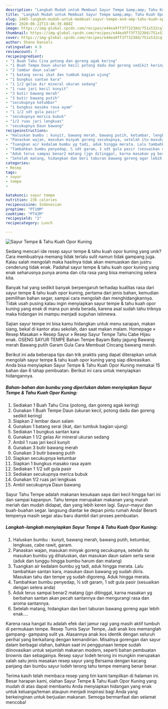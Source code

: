 ```yaml
---
description: "Langkah Mudah untuk Membuat Sayur Tempe &amp;amp; Tahu Kuah Opor Kuning Anti Gagal"
title: "Langkah Mudah untuk Membuat Sayur Tempe &amp;amp; Tahu Kuah Opor Kuning Anti Gagal"
slug: 2485-langkah-mudah-untuk-membuat-sayur-tempe-and-amp-tahu-kuah-opor-kuning-anti-gagal
date: 2020-06-22T13:46:39.888Z
image: https://img-global.cpcdn.com/recipes/e44ea9ff3f73238d/751x532cq70/sayur-tempe-tahu-kuah-opor-kuning-foto-resep-utama.jpg
thumbnail: https://img-global.cpcdn.com/recipes/e44ea9ff3f73238d/751x532cq70/sayur-tempe-tahu-kuah-opor-kuning-foto-resep-utama.jpg
cover: https://img-global.cpcdn.com/recipes/e44ea9ff3f73238d/751x532cq70/sayur-tempe-tahu-kuah-opor-kuning-foto-resep-utama.jpg
author: Shane Daniels
ratingvalue: 4.9
reviewcount: 7
recipeingredient:
- "1 Buah Tahu Cina potong dan goreng agak kering"
- "1 Buah Tempe Daun ukuran kecil potong dadu dan goreng sedikit kering"
- "2 lembar daun salam"
- "1 batang serai ikat dan tumbuk bagian ujung"
- "1 bungkus santan kara"
- "1 1/2 gelas Air mineral ukuran sedang"
- "1 ruas jari kecil kunyit"
- "3 butir bawang merah"
- "3 butir bawang putih"
- "secukupnya ketumbar"
- "1 bungkus masako rasa ayam"
- "1 1/2 sdt gula pasir"
- "secukupnya merica bubuk"
- "1/2 ruas jari lengkuas"
- "secukupnya Daun bawang"
recipeinstructions:
- "Haluskan bumbu : kunyit, bawang merah, bawang putih, ketumbar, lengkuas, cabe rawit, garam."
- "Panaskan wajan, masukan minyak goreng secukupnya, setelah itu masukan bumbu yg dihaluskan, dan masukan daun salam serta serai (aduk dan tunggu hingga bumbu harum dan matang)"
- "Tuangkan air kedalam bumbu yg tadi, aduk hingga merata. Lalu tambahkan santan kara, masukan daun bawang yg sudah diiris. Masukan tahu dan tempe yg sudah digoreng. Aduk hingga merata."
- "Tambahkan bumbu penyedap, ½ sdt garam, 1 sdt gula pasir (sesuaikan dengan selera anda)"
- "Aduk terus sampai benar2 matang (jgn ditinggal, karna masakan yg berbahan santan akan pecah santannya dan mengurangi rasa dan aroma santannya."
- "Setelah matang, hidangkan dan beri taburan bawang goreng agar lebih enak...."
categories:
- Resep
tags:
- sayur
- tempe
- 

katakunci: sayur tempe  
nutrition: 236 calories
recipecuisine: Indonesian
preptime: "PT10M"
cooktime: "PT42M"
recipeyield: "2"
recipecategory: Lunch

---
```



![Sayur Tempe &amp; Tahu Kuah Opor Kuning](https://img-global.cpcdn.com/recipes/e44ea9ff3f73238d/751x532cq70/sayur-tempe-tahu-kuah-opor-kuning-foto-resep-utama.jpg)

Sedang mencari ide resep sayur tempe &amp; tahu kuah opor kuning yang unik? Cara membuatnya memang tidak terlalu sulit namun tidak gampang juga. Kalau salah mengolah maka hasilnya tidak akan memuaskan dan justru cenderung tidak enak. Padahal sayur tempe &amp; tahu kuah opor kuning yang enak seharusnya punya aroma dan cita rasa yang bisa memancing selera kita.

Banyak hal yang sedikit banyak berpengaruh terhadap kualitas rasa dari sayur tempe &amp; tahu kuah opor kuning, pertama dari jenis bahan, kemudian pemilihan bahan segar, sampai cara mengolah dan menghidangkannya. Tidak usah pusing kalau ingin menyiapkan sayur tempe &amp; tahu kuah opor kuning yang enak di mana pun anda berada, karena asal sudah tahu triknya maka hidangan ini mampu menjadi suguhan istimewa.

Sajian sayur tempe ini bisa kamu hidangkan untuk menu sarapan, makan siang, bekal di kantor atau sekolah, dan saat makan malam. Homepage » Resep Masakan » Resep Sayur » Resep Sayur Tempe Tahu Cabe Hijau enak. OSENG SAYUR TEMPE Bahan Tempe Bayam Baby jagung Bawang merah Bawang putih Garam Gula Cara Membuat Cincang bawang merah.


Berikut ini ada beberapa tips dan trik praktis yang dapat diterapkan untuk mengolah sayur tempe &amp; tahu kuah opor kuning yang siap dikreasikan. Anda bisa menyiapkan Sayur Tempe &amp; Tahu Kuah Opor Kuning memakai 15 bahan dan 6 tahap pembuatan. Berikut ini cara untuk menyiapkan hidangannya.

<!--inarticleads1-->

##### Bahan-bahan dan bumbu yang diperlukan dalam menyiapkan Sayur Tempe &amp; Tahu Kuah Opor Kuning:

1. Sediakan 1 Buah Tahu Cina (potong, dan goreng agak kering)
1. Gunakan 1 Buah Tempe Daun (ukuran kecil, potong dadu dan goreng sedikit kering)
1. Siapkan 2 lembar daun salam
1. Gunakan 1 batang serai (ikat, dan tumbuk bagian ujung)
1. Sediakan 1 bungkus santan kara
1. Gunakan 1 1/2 gelas Air mineral ukuran sedang
1. Ambil 1 ruas jari kecil kunyit
1. Gunakan 3 butir bawang merah
1. Gunakan 3 butir bawang putih
1. Siapkan secukupnya ketumbar
1. Siapkan 1 bungkus masako rasa ayam
1. Sediakan 1 1/2 sdt gula pasir
1. Sediakan secukupnya merica bubuk
1. Gunakan 1/2 ruas jari lengkuas
1. Ambil secukupnya Daun bawang


Sayur Tahu Tempe adalah makanan kesukaan saya dari kecil hingga hari ini dan sampai kapanpun. Tahu tempe merupakan makanan yang murah meriah dan mudah didapat, dan yang lebih keren lagi. Sayur-mayur dan buah-buahan segar. langsung diantar ke depan pintu rumah Anda! Berarti tempenya masih segar atau baru diambil dari proses pembuatan. 

<!--inarticleads2-->

##### Langkah-langkah menyiapkan Sayur Tempe &amp; Tahu Kuah Opor Kuning:

1. Haluskan bumbu : kunyit, bawang merah, bawang putih, ketumbar, lengkuas, cabe rawit, garam.
1. Panaskan wajan, masukan minyak goreng secukupnya, setelah itu masukan bumbu yg dihaluskan, dan masukan daun salam serta serai (aduk dan tunggu hingga bumbu harum dan matang)
1. Tuangkan air kedalam bumbu yg tadi, aduk hingga merata. Lalu tambahkan santan kara, masukan daun bawang yg sudah diiris. Masukan tahu dan tempe yg sudah digoreng. Aduk hingga merata.
1. Tambahkan bumbu penyedap, ½ sdt garam, 1 sdt gula pasir (sesuaikan dengan selera anda)
1. Aduk terus sampai benar2 matang (jgn ditinggal, karna masakan yg berbahan santan akan pecah santannya dan mengurangi rasa dan aroma santannya.
1. Setelah matang, hidangkan dan beri taburan bawang goreng agar lebih enak....


Karena rasa hangat itu adalah efek dari jamur ragi yang masih aktif tumbuh di permukaan tempe. Resep Tumis Sayur Tempe, Jadi anak kos memanglah gampang- gampang sulit ya. Alasannya anak kos identik dengan seluruh perihal yang berkaitang dengan kemandirian. Misalnya gorengan dan sayur dalam berbagai olahan, bahkan saat ini penggunaan tempe sudah diinovasikan untuk sejumlah makanan modern, seperti bahan pembuatan brownis dan sebagainya. Resep sayur lodeh terong ini mungkin merupakan salah satu jenis masakan resep sayur yang Bersama dengan kacang panjang dan bumbu sayur lodeh terong tahu tempe memang benar benar. 

Terima kasih telah membaca resep yang tim kami tampilkan di halaman ini. Besar harapan kami, olahan Sayur Tempe &amp; Tahu Kuah Opor Kuning yang mudah di atas dapat membantu Anda menyiapkan hidangan yang enak untuk keluarga/teman ataupun menjadi inspirasi bagi Anda yang berkeinginan untuk berjualan makanan. Semoga bermanfaat dan selamat mencoba!
